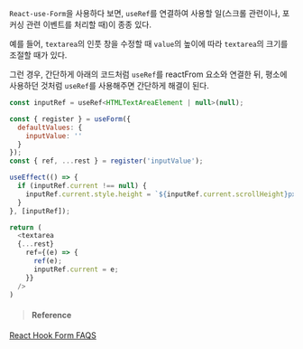 `React-use-Form`을 사용하다 보면, `useRef`를 연결하여 사용할 일(스크롤 관련이나, 포커싱 관련 이벤트를 처리할 때)이 종종 있다.

예를 들어, `textarea`의 인풋 창을 수정할 때 `value`의 높이에 따라 `textarea`의 크기를 조절할 때가 있다.

그런 경우, 간단하게 아래의 코드처럼 `useRef`를 reactFrom 요소와 연결한 뒤, 평소에 사용하던 것처럼 `useRef`를 사용해주면 간단하게 해결이 된다.

```js
const inputRef = useRef<HTMLTextAreaElement | null>(null);

const { register } = useForm({
  defaultValues: {
    inputValue: ''
  }
});
const { ref, ...rest } = register('inputValue');

useEffect(() => {
  if (inputRef.current !== null) {
    inputRef.current.style.height = `${inputRef.current.scrollHeight}px`;
  }
}, [inputRef]);

```
```js
return (
  <textarea
  {...rest}
    ref={(e) => {
      ref(e);
      inputRef.current = e;
    }}
  />
)
```

>#### Reference
[React Hook Form FAQS](https://react-hook-form.com/faqs#question5)
